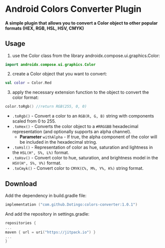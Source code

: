 <h1>Android Colors Converter Plugin</h1>
<h4>A simple plugin that allows you to convert a Color object to other popular formats (HEX, RGB, HSL, HSV, CMYK)</h4>
<h2>Usage</h2>

1. use the Color class from the library androidx.compose.ui.graphics.Color:

```kotlin
import androidx.compose.ui.graphics.Color
```

2. create a Color object that you want to convert:

```kotlin
val color = Color.Red
```

3. apply the necessary extension function to the object to convert the color format:

```kotlin
color.toRgb() //return RGB(255, 0, 0)
```

- `.toRgb()` - Convert a color to an `RGB(R, G, B)` string with components scaled from 0 to 255.  
- `.toHex()` - Converts the color object to a `#RRGGBB` hexadecimal representation (and optionally supports an alpha channel).
  - **Parameter** `withAlpha` - If true, the alpha component of the color will be included in the hexadecimal string.  
- `.toHsl()` - Representation of color as hue, saturation and lightness in the `HSL(H°, S%, L%)` format.  
- `.toHsv()` - Convert color to hue, saturation, and brightness model in the `HSV(H°, S%, V%)` format.  
- `.toCmyk()` - Convert color to `CMYK(C%, M%, Y%, K%)` string format.  

<h2>Download</h2>
<p>Add the dependency in build.gradle file:</p>

```kotlin
implementation ("com.github.Dotingo:colors-converter:1.0.1")
```

<p>And add the repository in settings.gradle:</p>

```kotlin
repositories {
...
maven { url = uri("https://jitpack.io") }
...
}
```
